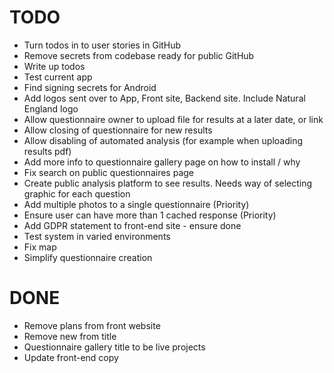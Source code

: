 # TODO
* Turn todos in to user stories in GitHub
* Remove secrets from codebase ready for public GitHub
* Write up todos
* Test current app
* Find signing secrets for Android
* Add logos sent over to App, Front site, Backend site. Include Natural England logo
* Allow questionnaire owner to upload file for results at a later date, or link
* Allow closing of questionnaire for new results
* Allow disabling of automated analysis (for example when uploading results pdf)
* Add more info to questionnaire gallery page on how to install / why
* Fix search on public questionnaires page
* Create public analysis platform to see results. Needs way of selecting graphic for each question
* Add multiple photos to a single questionnaire (Priority)
* Ensure user can have more than 1 cached response (Priority)
* Add GDPR statement to front-end site - ensure done
* Test system in varied environments
* Fix map
* Simplify questionnaire creation

# DONE
* Remove plans from front website
* Remove new from title
* Questionnaire gallery title to be live projects
* Update front-end copy
